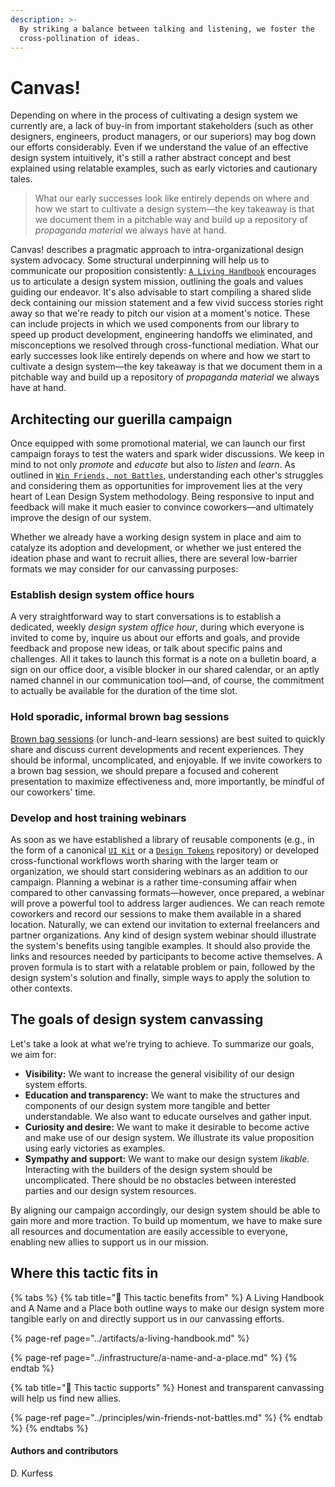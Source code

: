 ```yaml
---
description: >-
  By striking a balance between talking and listening, we foster the
  cross-pollination of ideas.
---
```


# Canvas!

Depending on where in the process of cultivating a design system we currently are, a lack of buy-in from important stakeholders \(such as other designers, engineers, product managers, or our superiors\) may bog down our efforts considerably. Even if we understand the value of an effective design system intuitively, it's still a rather abstract concept and best explained using relatable examples, such as early victories and cautionary tales.

> What our early successes look like entirely depends on where and how we start to cultivate a design system—the key takeaway is that we document them in a pitchable way and build up a repository of _propaganda material_ we always have at hand.

Canvas! describes a pragmatic approach to intra-organizational design system advocacy. Some structural underpinning will help us to communicate our proposition consistently: [`A Living Handbook`](../artifacts/a-living-handbook.md) encourages us to articulate a design system mission, outlining the goals and values guiding our endeavor. It's also advisable to start compiling a shared slide deck containing our mission statement and a few vivid success stories right away so that we're ready to pitch our vision at a moment's notice. These can include projects in which we used components from our library to speed up product development, engineering handoffs we eliminated, and misconceptions we resolved through cross-functional mediation. What our early successes look like entirely depends on where and how we start to cultivate a design system—the key takeaway is that we document them in a pitchable way and build up a repository of _propaganda material_ we always have at hand.

## Architecting our guerilla campaign

Once equipped with some promotional material, we can launch our first campaign forays to test the waters and spark wider discussions. We keep in mind to not only _promote_ and _educate_ but also to _listen_ and _learn_. As outlined in [`Win Friends, not Battles`](../principles/win-friends-not-battles.md), understanding each other's struggles and considering them as opportunities for improvement lies at the very heart of Lean Design System methodology. Being responsive to input and feedback will make it much easier to convince coworkers—and ultimately improve the design of our system.

Whether we already have a working design system in place and aim to catalyze its adoption and development, or whether we just entered the ideation phase and want to recruit allies, there are several low-barrier formats we may consider for our canvassing purposes:

### Establish design system office hours

A very straightforward way to start conversations is to establish a dedicated, weekly _design system office hour_, during which everyone is invited to come by, inquire us about our efforts and goals, and provide feedback and propose new ideas, or talk about specific pains and challenges. All it takes to launch this format is a note on a bulletin board, a sign on our office door, a visible blocker in our shared calendar, or an aptly named channel in our communication tool—and, of course, the commitment to actually be available for the duration of the time slot.

### Hold sporadic, informal brown bag sessions

[Brown bag sessions](https://www.investopedia.com/terms/b/brown-bag-meeting.asp) \(or lunch-and-learn sessions\) are best suited to quickly share and discuss current developments and recent experiences. They should be informal, uncomplicated, and enjoyable. If we invite coworkers to a brown bag session, we should prepare a focused and coherent presentation to maximize effectiveness and, more importantly, be mindful of our coworkers' time.

### Develop and host training webinars

As soon as we have established a library of reusable components \(e.g., in the form of a canonical [`UI Kit`](../artifacts/ui-kits.md) or a [`Design Tokens`](../artifacts/design-tokens.md) repository\) or developed cross-functional workflows worth sharing with the larger team or organization, we should start considering webinars as an addition to our campaign. Planning a webinar is a rather time-consuming affair when compared to other canvassing formats—however, once prepared, a webinar will prove a powerful tool to address larger audiences. We can reach remote coworkers and record our sessions to make them available in a shared location. Naturally, we can extend our invitation to external freelancers and partner organizations. Any kind of design system webinar should illustrate the system's benefits using tangible examples. It should also provide the links and resources needed by participants to become active themselves. A proven formula is to start with a relatable problem or pain, followed by the design system's solution and finally, simple ways to apply the solution to other contexts.

## The goals of design system canvassing

Let's take a look at what we're trying to achieve. To summarize our goals, we aim for:

* **Visibility:** We want to increase the general visibility of our design system efforts.
* **Education and transparency:** We want to make the structures and components of our design system more tangible and better understandable. We also want to educate ourselves and gather input.
* **Curiosity and desire:** We want to make it desirable to become active and make use of our design system. We illustrate its value proposition using early victories as examples.
* **Sympathy and support:** We want to make our design system _likable_. Interacting with the builders of the design system should be uncomplicated. There should be no obstacles between interested parties and our design system resources. 

By aligning our campaign accordingly, our design system should be able to gain more and more traction. To build up momentum, we have to make sure all resources and documentation are easily accessible to everyone, enabling new allies to support us in our mission.

## Where this tactic fits in

{% tabs %}
{% tab title="🙏  This tactic benefits from" %}
A Living Handbook and A Name and a Place both outline ways to make our design system more tangible early on and directly support us in our canvassing efforts.

{% page-ref page="../artifacts/a-living-handbook.md" %}

{% page-ref page="../infrastructure/a-name-and-a-place.md" %}
{% endtab %}

{% tab title="💪  This tactic supports" %}
Honest and transparent canvassing will help us find new allies.

{% page-ref page="../principles/win-friends-not-battles.md" %}
{% endtab %}
{% endtabs %}

#### Authors and contributors

D. Kurfess

